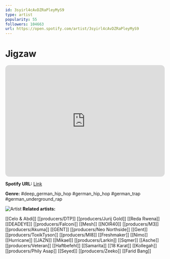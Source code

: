 ```yaml
---
id: 3syirl4cAvDZRaPleyMyS9
type: artist
popularity: 55
followers: 104663
url: https://open.spotify.com/artist/3syirl4cAvDZRaPleyMyS9
---
```

# Jigzaw

<iframe style="border-radius:12px" src="https://open.spotify.com/embed/artist/3syirl4cAvDZRaPleyMyS9" width="100%" height="352" frameBorder="0" allowfullscreen="" allow="autoplay; clipboard-write; encrypted-media; fullscreen; picture-in-picture" loading="lazy"></iframe>

**Spotify URL:** [Link](https://open.spotify.com/artist/3syirl4cAvDZRaPleyMyS9)

**Genre:**  #deep_german_hip_hop #german_hip_hop #german_trap #german_underground_rap

![Artist](https://i.scdn.co/image/ab6761610000e5ebe00edf7fc3f3671efd327f88)
**Related artists:**

[[Celo & Abdi]]
[[producers/DTP]]
[[producers/Jurij Gold]]
[[Reda Rwena]]
[[DEADEYE]]
[[producers/Falconi]]
[[Mesh]]
[[NOIR40]]
[[producers/M3]]
[[producers/Akuma]]
[[GENT]]
[[producers/Neo Northside]]
[[Gent]]
[[producers/ToxikTyson]]
[[producers/MI8]]
[[Freshmaker]]
[[Nimo]]
[[Hurricane]]
[[JAZN]]
[[Mikael]]
[[producers/Larkin]]
[[Sqmer]]
[[Asche]]
[[producers/Veteran]]
[[Haftbefehl]]
[[Samarita]]
[[18 Karat]]
[[Kollegah]]
[[producers/Phily Asap]]
[[Seyed]]
[[producers/Zeeko]]
[[Farid Bang]]
